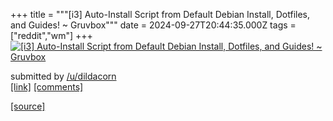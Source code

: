 +++
title = """[i3] Auto-Install Script from Default Debian Install, Dotfiles, and Guides! ~ Gruvbox"""
date = 2024-09-27T20:44:35.000Z
tags = ["reddit","wm"]
+++
[![[i3] Auto-Install Script from Default Debian Install, Dotfiles, and Guides! ~ Gruvbox](https://external-preview.redd.it/djRrdmlndDB5ZXJkMWOLMbGGDDLhOOwAaGmHbF2z5PYIxZk-8YycQ1DpjDd1.png?width=640&crop=smart&auto=webp&s=1f609afd57537fd9c3196dafc2cb894d2f679bfd "[i3] Auto-Install Script from Default Debian Install, Dotfiles, and Guides! ~ Gruvbox")](https://www.reddit.com/r/unixporn/comments/1fqxo0h/i3_autoinstall_script_from_default_debian_install/)

submitted by [/u/dildacorn](https://www.reddit.com/user/dildacorn)  
[\[link\]](https://v.redd.it/jbi7vht0yerd1) [\[comments\]](https://www.reddit.com/r/unixporn/comments/1fqxo0h/i3_autoinstall_script_from_default_debian_install/)

[[source]](https://www.reddit.com/r/unixporn/comments/1fqxo0h/i3_autoinstall_script_from_default_debian_install/)

